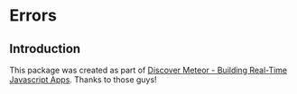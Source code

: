 # Errors

## Introduction

This package was created as part of [Discover Meteor - Building Real-Time Javascript Apps](http://discovermeteor.com). Thanks to those guys!
